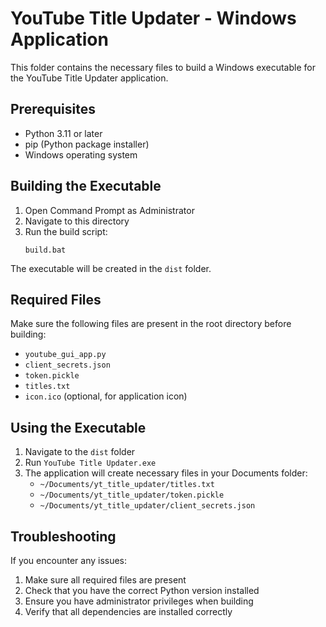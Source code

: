 # YouTube Title Updater - Windows Application

This folder contains the necessary files to build a Windows executable for the YouTube Title Updater application.

## Prerequisites

- Python 3.11 or later
- pip (Python package installer)
- Windows operating system

## Building the Executable

1. Open Command Prompt as Administrator
2. Navigate to this directory
3. Run the build script:
   ```
   build.bat
   ```

The executable will be created in the `dist` folder.

## Required Files

Make sure the following files are present in the root directory before building:
- `youtube_gui_app.py`
- `client_secrets.json`
- `token.pickle`
- `titles.txt`
- `icon.ico` (optional, for application icon)

## Using the Executable

1. Navigate to the `dist` folder
2. Run `YouTube Title Updater.exe`
3. The application will create necessary files in your Documents folder:
   - `~/Documents/yt_title_updater/titles.txt`
   - `~/Documents/yt_title_updater/token.pickle`
   - `~/Documents/yt_title_updater/client_secrets.json`

## Troubleshooting

If you encounter any issues:
1. Make sure all required files are present
2. Check that you have the correct Python version installed
3. Ensure you have administrator privileges when building
4. Verify that all dependencies are installed correctly 